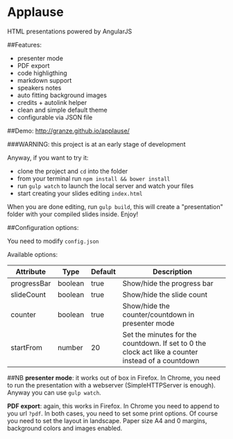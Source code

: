 # Applause
HTML presentations powered by AngularJS

##Features:
- presenter mode
- PDF export
- code highligthing
- markdown support
- speakers notes
- auto fitting background images
- credits + autolink helper
- clean and simple default theme
- configurable via JSON file

##Demo: http://granze.github.io/applause/

###WARNING: this project is at an early stage of development

Anyway, if you want to try it:

- clone the project and `cd` into the folder
- from your terminal run `npm install && bower install`
- run `gulp watch` to launch the local server and watch your files
- start creating your slides editing `index.html`

When you are done editing, run `gulp build`, this will create a "presentation" folder with your compiled slides inside. Enjoy!

##Configuration options:

You need to modify `config.json`

Available options:

| Attribute   | Type    | Default | Description                                                                                        |
|-------------|---------|---------|----------------------------------------------------------------------------------------------------|
| progressBar | boolean | true    | Show/hide the progress bar                                                                         |
| slideCount  | boolean | true    | Show/hide the slide count                                                                          |
| counter     | boolean | true    | Show/hide the counter/countdown in presenter mode                                                  |
| startFrom   | number  | 20      | Set the minutes for the countdown. If set to 0 the clock act like a counter instead of a countdown |

##NB
__presenter mode__: it works out of box in Firefox. In Chrome, you need to run the presentation with a webserver (SimpleHTTPServer is enough). Anyway you can use `gulp watch`.

__PDF export__: again, this works in Firefox. In Chrome you need to append to you url `?pdf`. In both cases, you need to set some print options.
Of course you need to set the layout in landscape. Paper size A4 and 0 margins, background colors and images enabled.
